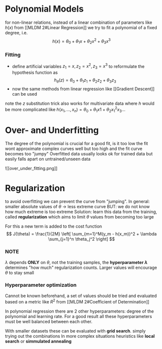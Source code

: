 
# Polynomial Models

for non-linear relations, instead of a linear combination of parameters like $h(x)$ from [[MLDM 2#Linear Regression]] we try to fit a polynomial of a fixed degree, i.e.
$$
h(x) =  \theta_0 + \theta_1 x + \theta_2 x^2 + \theta_3 x^3
$$


### Fitting

- define artificial variables $z_1 = x, z_2 = x^2, z_3 = x^3$ to reformulate the hypothesis function as
$$
h_{\theta}(z) =  \theta_0 + \theta_1 z_1 + \theta_2 z_2 + \theta_3 z_3
$$
- now the same methods from linear regression like [[Gradient Descent]] can be used


note the $z$ substitution trick also works for multivariate data where $h$ would be more complicated like $h(x_1, ...,x_n) = \theta_0 +  \theta_1 x1 + \theta_2 x_1^2 x_3 ...$ 





# Over- and Underfitting

The degree of the polynomial is crucial for a good fit, is it too low the fit wont approximate complex curves well but too high and the fit curve becomes too "jumpy"
Overfitted data usually looks ok for trained data but easily falls apart on untrained/unseen data

![[over_under_fitting.png]]





# Regularization

to avoid overfitting we can prevent the curve from "jumping". 
In general: smaller absolute values of $\theta$ -> less extreme curve
	BUT: we do not know how much extreme is too extreme
Solution: learn this data from the training, called **regularization** which aims to limit $\theta$ values from becoming too large

For this a new term is added to the cost function
$$
J(\theta) = \frac{1}{2M} \left[ \sum_{m=1}^M(y_m - h(x_m))^2 + \lambda \sum_{j=1}^n \theta_j^2 \right]
$$

### NOTE
$\lambda$ depends **ONLY** on $\theta$, not the training samples, the **hyperparameter $\lambda$** determines "how much" regularization counts. Larger values will encourage $\theta$ to stay small


### Hyperparameter optimization

Cannot be known beforehand, a set of values should be tried and evaluated based on a metric like $R^2$ from [[MLDM 2#Coefficient of Determination]]

In polynomial regression there are 2 other hyperparameters: degree of the polynomial and learning rate.
For a good result all these hyperparameters must be well balanced between each other.

With smaller datasets these can be evaluated with **grid search**. simply trying out the combinations
In more complex situations heuristics like **local search** or **simmulated annealing**